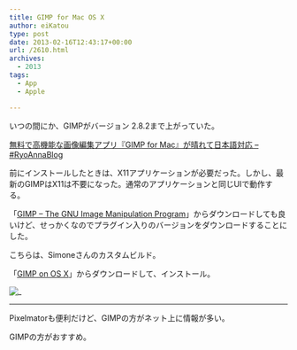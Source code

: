```yaml
---
title: GIMP for Mac OS X
author: eiKatou
type: post
date: 2013-02-16T12:43:17+00:00
url: /2610.html
archives:
  - 2013
tags:
  - App
  - Apple

---
```

いつの間にか、GIMPがバージョン 2.8.2まで上がっていた。
  
[無料で高機能な画像編集アプリ『GIMP for Mac』が晴れて日本語対応 &#8211; #RyoAnnaBlog][1]

前にインストールしたときは、X11アプリケーションが必要だった。しかし、最新のGIMPはX11は不要になった。通常のアプリケーションと同じUIで動作する。

「[GIMP &#8211; The GNU Image Manipulation Program][2]」からダウンロードしても良いけど、せっかくなのでプラグイン入りのバージョンをダウンロードすることにした。

こちらは、Simoneさんのカスタムビルド。
  
「[GIMP on OS X][3]」からダウンロードして、インストール。

![_](/uploads/2013/02/20130216_gimp.jpg)

* * *

Pixelmatorも便利だけど、GIMPの方がネット上に情報が多い。
  
GIMPの方がおすすめ。

 [1]: http://d.hatena.ne.jp/RyoAnna/20130211/1360542289
 [2]: http://www.gimp.org/
 [3]: http://gimp.lisanet.de/Website/Download.html
 [4]: /uploads/2013/02/20130216_gimp.jpg
